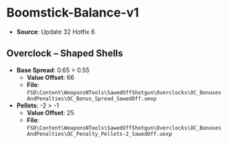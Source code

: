 # Boomstick-Balance-v1
* **Source**: Update 32 Hotfix 6

## Overclock – Shaped Shells
* **Base Spread**: 0.65 > 0.55
  * **Value Offset**: 66
  * **File**: `FSD\Content\WeaponsNTools\SawedOffShotgun\Overclocks\OC_BonusesAndPenalties\OC_Bonus_Spread_SawedOff.uexp`
* **Pellets**: -2 > -1
  * **Value Offset**: 25
  * **File**: `FSD\Content\WeaponsNTools\SawedOffShotgun\Overclocks\OC_BonusesAndPenalties\OC_Penalty_Pellets-2_SawedOff.uexp`
